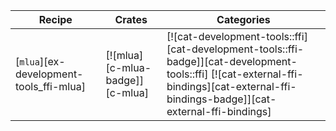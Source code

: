 | Recipe | Crates | Categories |
|--------|--------|------------|
| [`mlua`][ex-development-tools_ffi-mlua] | [![mlua][c-mlua-badge]][c-mlua] | [![cat-development-tools::ffi][cat-development-tools::ffi-badge]][cat-development-tools::ffi] [![cat-external-ffi-bindings][cat-external-ffi-bindings-badge]][cat-external-ffi-bindings] |
